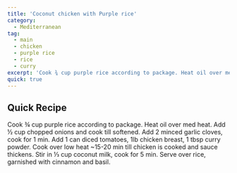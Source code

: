 ```yaml
---
title: 'Coconut chicken with Purple rice'
category:
  - Mediterranean
tag:
  - main
  - chicken
  - purple rice
  - rice
  - curry
excerpt: 'Cook ¾ cup purple rice according to package. Heat oil over med heat. Add ½ cup chopped onions and cook till softened. Add 2 minced garlic cloves, cook for 1 min. Add 1 can diced tomatoes, 1lb chicken breast, 1 tbsp curry powder. Cook over low heat ~15-20 min till chicken is cooked and sauce thickens. Stir in ⅓ cup coconut milk, cook for 5 min. Serve over rice, garnished with cinnamon and basil.'
quick: true
---
```


## Quick Recipe

Cook ¾ cup purple rice according to package. Heat oil over med heat. Add ½ cup chopped onions and cook till softened. Add 2 minced garlic cloves, cook for 1 min. Add 1 can diced tomatoes, 1lb chicken breast, 1 tbsp curry powder. Cook over low heat ~15-20 min till chicken is cooked and sauce thickens. Stir in ⅓ cup coconut milk, cook for 5 min. Serve over rice, garnished with cinnamon and basil.
